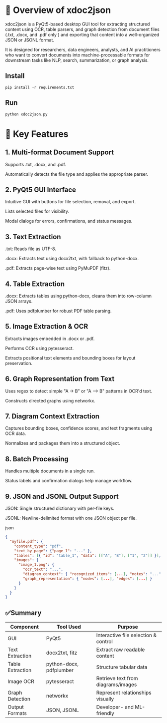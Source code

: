 # 📘 Overview of xdoc2json
xdoc2json is a PyQt5-based desktop GUI tool for extracting structured content using OCR, table parsers, and graph detection from document files (.txt, .docx, and .pdf only ) and exporting that content into a well-organized JSON or JSONL format.

It is designed for researchers, data engineers, analysts, and AI practitioners who want to convert documents into machine-processable formats for downstream tasks like NLP, search, summarization, or graph analysis.

## Install

    pip install -r requirements.txt

## Run

    python xdoc2json.py


# 🔧 Key Features
## 1. Multi-format Document Support
Supports .txt, .docx, and .pdf.

Automatically detects the file type and applies the appropriate parser.

## 2. PyQt5 GUI Interface
Intuitive GUI with buttons for file selection, removal, and export.

Lists selected files for visibility.

Modal dialogs for errors, confirmations, and status messages.

## 3. Text Extraction
.txt: Reads file as UTF-8.

.docx: Extracts text using docx2txt, with fallback to python-docx.

.pdf: Extracts page-wise text using PyMuPDF (fitz).

## 4. Table Extraction
.docx: Extracts tables using python-docx, cleans them into row-column JSON arrays.

.pdf: Uses pdfplumber for robust PDF table parsing.

## 5. Image Extraction & OCR
Extracts images embedded in .docx or .pdf.

Performs OCR using pytesseract.

Extracts positional text elements and bounding boxes for layout preservation.

## 6. Graph Representation from Text
Uses regex to detect simple "A -> B" or "A --> B" patterns in OCR'd text.

Constructs directed graphs using networkx.

## 7. Diagram Context Extraction
Captures bounding boxes, confidence scores, and text fragments using OCR data.

Normalizes and packages them into a structured object.

## 8. Batch Processing
Handles multiple documents in a single run.

Status labels and confirmation dialogs help manage workflow.

## 9. JSON and JSONL Output Support
JSON: Single structured dictionary with per-file keys.

JSONL: Newline-delimited format with one JSON object per file.

json

```json
{
  "myfile.pdf": {
    "content_type": "pdf",
    "text_by_page": {"page_1": "..." },
    "tables": [{ "id": "table_1", "data": [["A", "B"], ["1", "2"]] }],
    "images": {
      "image_1.png": {
        "ocr_text": "...",
        "diagram_context": { "recognized_items": [...], "notes": "..." },
        "graph_representation": { "nodes": [...], "edges": [...] }
      }
    }
  }
}
```

## ✅Summary
| Component        | Tool Used               | Purpose                              |
| ---------------- | ----------------------- | ------------------------------------ |
| GUI              | PyQt5                   | Interactive file selection & control |
| Text Extraction  | docx2txt, fitz          | Extract raw readable content         |
| Table Extraction | python-docx, pdfplumber | Structure tabular data               |
| Image OCR        | pytesseract             | Retrieve text from diagrams/images   |
| Graph Detection  | networkx                | Represent relationships visually     |
| Output Formats   | JSON, JSONL             | Developer- and ML-friendly           |
